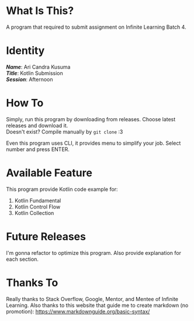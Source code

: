 # What Is This?

A program that required to submit assignment on Infinite Learning Batch 4.

# Identity

***Name***: Ari Candra Kusuma<br>
***Title***: Kotlin Submission<br>
***Session***: Afternoon

# How To

Simply, run this program by downloading from releases.
Choose latest releases and download it.<br>
Doesn't exist? Compile manually by `git clone` :3<br>

Even this program uses CLI, it provides menu to simplify your job. Select number and press ENTER.

# Available Feature

This program provide Kotlin code example for:
1. Kotlin Fundamental
2. Kotlin Control Flow
3. Kotlin Collection

# Future Releases

I'm gonna refactor to optimize this program. Also provide explanation for each section.

# Thanks To

Really thanks to Stack Overflow, Google, Mentor, and Mentee of Infinite Learning. Also thanks to this website that guide me to create markdown (no promotion): https://www.markdownguide.org/basic-syntax/